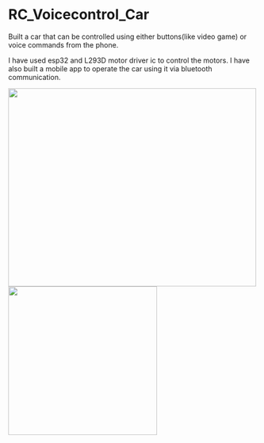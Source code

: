 # RC_Voicecontrol_Car
Built a car that can be controlled using either buttons(like video game) or voice commands from the phone. 

I have used esp32 and L293D motor driver ic to control the motors. 
I have also built a mobile app to operate the car using it via bluetooth communication.

<div >
  <img src="https://user-images.githubusercontent.com/107307277/173204929-f54703b1-806c-4652-9ecd-2c3014d9f629.jpeg" align = top height = "400" width="500px" border-width = "50"/>
  <img src="https://user-images.githubusercontent.com/107307277/173204939-3b8f7068-1ed8-4e22-aa5f-29438a0e752e.jpeg" width="300px" /> 
</div>
